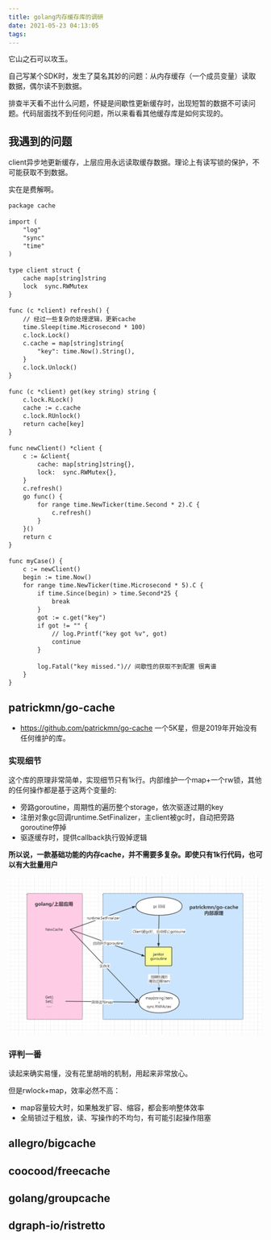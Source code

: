 ```yaml
---
title: golang内存缓存库的调研
date: 2021-05-23 04:13:05
tags:
---
```


它山之石可以攻玉。

自己写某个SDK时，发生了莫名其妙的问题：从内存缓存（一个成员变量）读取数据，偶尔读不到数据。

排查半天看不出什么问题，怀疑是间歇性更新缓存时，出现短暂的数据不可读问题。代码层面找不到任何问题，所以来看看其他缓存库是如何实现的。

## 我遇到的问题

client异步地更新缓存，上层应用永远读取缓存数据。理论上有读写锁的保护，不可能获取不到数据。

实在是费解啊。

```golang
package cache

import (
	"log"
	"sync"
	"time"
)

type client struct {
	cache map[string]string
	lock  sync.RWMutex
}

func (c *client) refresh() {
    // 经过一些复杂的处理逻辑，更新cache
	time.Sleep(time.Microsecond * 100)
	c.lock.Lock()
	c.cache = map[string]string{
		"key": time.Now().String(),
	}
	c.lock.Unlock()
}

func (c *client) get(key string) string {
	c.lock.RLock()
	cache := c.cache
	c.lock.RUnlock()
	return cache[key]
}

func newClient() *client {
	c := &client{
		cache: map[string]string{},
		lock:  sync.RWMutex{},
	}
	c.refresh()
	go func() {
		for range time.NewTicker(time.Second * 2).C {
			c.refresh()
		}
	}()
	return c
}

func myCase() {
	c := newClient()
	begin := time.Now()
	for range time.NewTicker(time.Microsecond * 5).C {
		if time.Since(begin) > time.Second*25 {
			break
		}
		got := c.get("key")
		if got != "" {
			// log.Printf("key got %v", got)
			continue
		}

		log.Fatal("key missed.")// 间歇性的获取不到配置 很离谱
	}
}

```

## patrickmn/go-cache

* https://github.com/patrickmn/go-cache 一个5K星，但是2019年开始没有任何维护的库。

### 实现细节

这个库的原理非常简单，实现细节只有1k行。内部维护一个map+一个rw锁，其他的任何操作都是基于这两个变量的:
* 旁路goroutine，周期性的遍历整个storage，依次驱逐过期的key
* 注册对象gc回调runtime.SetFinalizer，主client被gc时，自动把旁路goroutine停掉
* 驱逐缓存时，提供callback执行毁掉逻辑

**所以说，一款基础功能的内存cache，并不需要多复杂。即使只有1k行代码，也可以有大批量用户**

![](/pics/patrickmn_go_cache.png)

### 评判一番

读起来确实易懂，没有花里胡哨的机制，用起来非常放心。

但是rwlock+map，效率必然不高：
* map容量较大时，如果触发扩容、缩容，都会影响整体效率
* 全局锁过于粗放，读、写操作的不均匀，有可能引起操作阻塞

## allegro/bigcache

## coocood/freecache

## golang/groupcache

## dgraph-io/ristretto